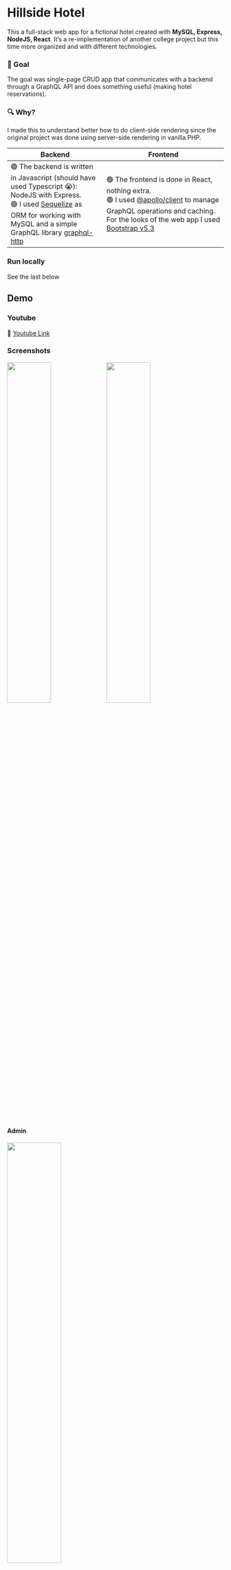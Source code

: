 # Hillside Hotel

This a full-stack web app for a fictional hotel created with **MySQL, Express, NodeJS, React**. It’s a re-implementation of another college project but this time more organized and with different technologies.

### 🎯 Goal

The goal was single-page CRUD app that communicates with a backend through a GraphQL API and does something useful (making hotel reservations).

### 🔍 Why?

I made this to understand better how to do client-side rendering since the original project was done using server-side rendering in vanilla PHP.

|  Backend  | Frontend |
| ------------- | ------------- |
| 🟢 The backend is written in Javascript (should have used Typescript 😭): NodeJS with Express. <br /> 🟢 I used [Sequelize](https://www.npmjs.com/package/sequelize) as ORM for working with MySQL and a simple GraphQL library [graphql-http](https://www.npmjs.com/package/graphql-http)  | 🟢 The frontend is done in React, nothing extra. <br /> 🟢 I used [@apollo/client](https://www.npmjs.com/package/@apollo/client) to manage GraphQL operations and caching. For the looks of the web app I used [Bootstrap v5.3](https://getbootstrap.com/)  |

### Run locally 

See the last below

## Demo

### Youtube 
🎦 [Youtube Link](https://youtu.be/aBYG77xBBF0)

### Screenshots

  <img src="https://github.com/valibojici/hillside-hotel/assets/68808448/cb497b67-8554-4283-9261-c9633c46dfbc" width=45% />
  <img src="https://github.com/valibojici/hillside-hotel/assets/68808448/7f2cc65e-9efc-48f3-9fa7-2e9c9af60c0e" width=45% />
  
  #### Admin
  
  <img src="https://github.com/valibojici/hillside-hotel/assets/68808448/b454ff68-0cf5-43a0-98b0-1546623870a1" width=50% />


# What I’ve learned (re-learned)

## 🌐 GraphQL

GraphQL is an alternative to REST APIs where a client can specify exactly what data it needs from an API

- [graphql-http](https://www.npmjs.com/package/graphql-http) made writing a GraphQL API  quite easy.
- defined the types for each resource used (reservations, users etc.) – this is done in `./api/src/graphql/types/`
- defined what can you do on client-side: query or mutate data – this is done in `./api/src/graphql/queries/` and `./api/src/graphql/mutations/`
- Usually, resolvers (the functions that complete the query/mutation) are in different subdirectories but I placed them in the same file as the query / mutation because it was easier and they are pretty short.

## 🗄️ MySQL & Sequelize

- already familiar with SQL from college and with Laravel’s Eloquent (the main ideas)
- define Sequelize models for each table in my DB, this is done in `./api/src/models/` (also helped me with validation since they have some built-in functions)
- created *migrations* to create / drop tables and *seeders* to put some dummy data into the database for a demo.
- refreshed my memory on sql isolation levels — it was important to not have 2 users who book the same room. I used *serializable* isolation level to do that.

## 🐳 Docker 

- containerized the web app:
    - backend | frontend | DB | StripeCLI (this is used so Webhooks run on localhost)
- learned to use docker-compose:
    - mounted host volume so the changes made to the code from host are synced
    - used ENV files for sensitive information
    - extended the base docker-compose.yml
    - health-check for mysql (wait for MySQL service to finish starting before starting the backend)

## 🔑 Authorization & Authentification

- done with JWT ([jsonwebtoken](https://www.npmjs.com/package/jsonwebtoken))
- created some simple middleware for handling tokens: `./api/middleware/`
- passwords are hashed with [BCrypt](https://www.npmjs.com/package/bcryptjs)

## 💳 Stripe integration

- used a [Stripe](https://stripe.com/en-gb-ro) test account for fake payments (to complete a reservation)
- used [Stripe webhooks](https://stripe.com/docs/webhooks) to listen for checkout expiration and cancel the reservation (set the status in DB)
- manually expire the checkout sesssion if user cancels reservation (no returns for now, maybe in the future)

## 📧 Sending Emails

- used [nodemailer](https://www.npmjs.com/package/nodemailer) for sending emails (confirm email for signing up and sending the stripe checkout link)
- an email is sent to user when signing up to confirm the email address before continuing with the signup (choosing username/password)
    - The email contains a link with a JWT (that expires in 2h) as a query parameter which has the email so I can pass it to the backend
- an email is sent with the stripe checkout link when a reservation is created — this is because the user can go back from the checkout page (and i didn’t want to store the link in DB)

## 🖼️ UI

- learned to use some basic React hooks like useState and useEffect for managing state
- refreshed memory on some Bootstrap basics (no custom SCSS)

## 🚀 Apollo GraphQL Client

- used [Apollo Client](https://www.apollographql.com/docs/react/) (for React) for state management of graphql data
- learned to do queries and migrations (with variables), updating local cache

## 📷 Storing Images

- From admin side you can change which image is used for a room type
    - because I use graphql-http, I can send only basic things like strings / numbers
    - the images are encoded in Base64 on client side and sent to server as a string
    - on server side I decode the images and save them to a public folder


# Run Locally

1. You need a stripe account (for the test payments) and a gmail account to send emails (or other email provider). Contact me for demo secret keys if you dont want to create accounts.
2. `git clone https://github.com/valibojici/hillside-hotel.git`
3. You need to edit .env file: *./.env.example*
    - Rename env file:
        
        ```
        cp .env.example .env
        ```
        
    - You need to add stripe secret keys to *./.env* (**STRIPE_SECRET_KEY**, **STRIPE_WEBHOOK_KEY**) and email credentials (**EMAIL_USERNAME**, **EMAIL_PASSWORD**).
- Option 1: contact me for those
- Option 2: create a stripe account and add your secret key and webhook key (from [here](https://dashboard.stripe.com/test/webhooks/create?endpoint_location=local)) to `./.env` . Create a gmail account, add 2fa and generate an app password ([article here, at the end](https://edigleyssonsilva.medium.com/how-to-send-emails-securely-using-gmail-and-nodejs-eef757525324))
4. Run

```
docker-compose -f .\docker-compose.yml up
```

5. Wait for the services to start and go to http://localhost:8081/ (if you didn’t change the port) 
    1. Normal user/password: ************user/12345************ 
    2. Admin: **admin/admin**
